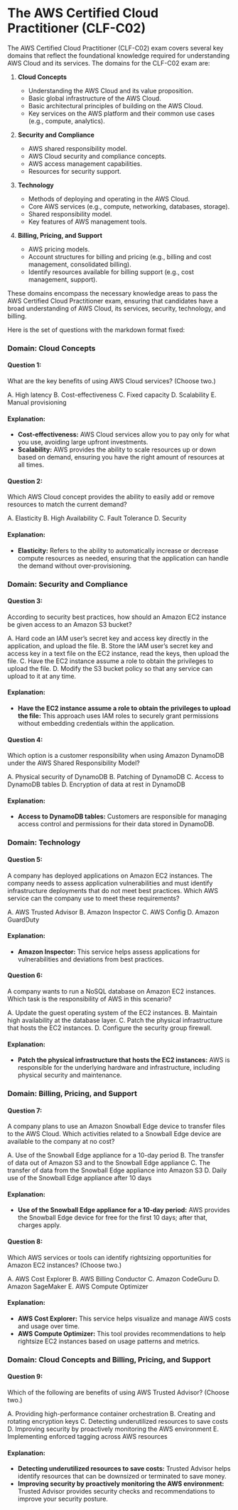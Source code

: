 # The AWS Certified Cloud Practitioner (CLF-C02)

The AWS Certified Cloud Practitioner (CLF-C02) exam covers several key domains that reflect the foundational knowledge required for understanding AWS Cloud and its services. The domains for the CLF-C02 exam are:

1. **Cloud Concepts**
   - Understanding the AWS Cloud and its value proposition.
   - Basic global infrastructure of the AWS Cloud.
   - Basic architectural principles of building on the AWS Cloud.
   - Key services on the AWS platform and their common use cases (e.g., compute, analytics).

2. **Security and Compliance**
   - AWS shared responsibility model.
   - AWS Cloud security and compliance concepts.
   - AWS access management capabilities.
   - Resources for security support.

3. **Technology**
   - Methods of deploying and operating in the AWS Cloud.
   - Core AWS services (e.g., compute, networking, databases, storage).
   - Shared responsibility model.
   - Key features of AWS management tools.

4. **Billing, Pricing, and Support**
   - AWS pricing models.
   - Account structures for billing and pricing (e.g., billing and cost management, consolidated billing).
   - Identify resources available for billing support (e.g., cost management, support).

These domains encompass the necessary knowledge areas to pass the AWS Certified Cloud Practitioner exam, ensuring that candidates have a broad understanding of AWS Cloud, its services, security, technology, and billing.


Here is the set of questions with the markdown format fixed:


### Domain: Cloud Concepts

#### Question 1:
What are the key benefits of using AWS Cloud services? (Choose two.)

A. High latency
B. Cost-effectiveness
C. Fixed capacity
D. Scalability
E. Manual provisioning

#### Explanation:
- **Cost-effectiveness:** AWS Cloud services allow you to pay only for what you use, avoiding large upfront investments.
- **Scalability:** AWS provides the ability to scale resources up or down based on demand, ensuring you have the right amount of resources at all times.


#### Question 2:
Which AWS Cloud concept provides the ability to easily add or remove resources to match the current demand?

A. Elasticity
B. High Availability
C. Fault Tolerance
D. Security

#### Explanation:
- **Elasticity:** Refers to the ability to automatically increase or decrease compute resources as needed, ensuring that the application can handle the demand without over-provisioning.


### Domain: Security and Compliance

#### Question 3:
According to security best practices, how should an Amazon EC2 instance be given access to an Amazon S3 bucket?

A. Hard code an IAM user’s secret key and access key directly in the application, and upload the file.
B. Store the IAM user’s secret key and access key in a text file on the EC2 instance, read the keys, then upload the file.
C. Have the EC2 instance assume a role to obtain the privileges to upload the file.
D. Modify the S3 bucket policy so that any service can upload to it at any time.

#### Explanation:
- **Have the EC2 instance assume a role to obtain the privileges to upload the file:** This approach uses IAM roles to securely grant permissions without embedding credentials within the application.


#### Question 4:
Which option is a customer responsibility when using Amazon DynamoDB under the AWS Shared Responsibility Model?

A. Physical security of DynamoDB
B. Patching of DynamoDB
C. Access to DynamoDB tables
D. Encryption of data at rest in DynamoDB

#### Explanation:
- **Access to DynamoDB tables:** Customers are responsible for managing access control and permissions for their data stored in DynamoDB.


### Domain: Technology

#### Question 5:
A company has deployed applications on Amazon EC2 instances. The company needs to assess application vulnerabilities and must identify infrastructure deployments that do not meet best practices.
Which AWS service can the company use to meet these requirements?

A. AWS Trusted Advisor
B. Amazon Inspector
C. AWS Config
D. Amazon GuardDuty

#### Explanation:
- **Amazon Inspector:** This service helps assess applications for vulnerabilities and deviations from best practices.


#### Question 6:
A company wants to run a NoSQL database on Amazon EC2 instances.
Which task is the responsibility of AWS in this scenario?

A. Update the guest operating system of the EC2 instances.
B. Maintain high availability at the database layer.
C. Patch the physical infrastructure that hosts the EC2 instances.
D. Configure the security group firewall.

#### Explanation:
- **Patch the physical infrastructure that hosts the EC2 instances:** AWS is responsible for the underlying hardware and infrastructure, including physical security and maintenance.


### Domain: Billing, Pricing, and Support

#### Question 7:
A company plans to use an Amazon Snowball Edge device to transfer files to the AWS Cloud.
Which activities related to a Snowball Edge device are available to the company at no cost?

A. Use of the Snowball Edge appliance for a 10-day period
B. The transfer of data out of Amazon S3 and to the Snowball Edge appliance
C. The transfer of data from the Snowball Edge appliance into Amazon S3
D. Daily use of the Snowball Edge appliance after 10 days

#### Explanation:
- **Use of the Snowball Edge appliance for a 10-day period:** AWS provides the Snowball Edge device for free for the first 10 days; after that, charges apply.


#### Question 8:
Which AWS services or tools can identify rightsizing opportunities for Amazon EC2 instances? (Choose two.)

A. AWS Cost Explorer
B. AWS Billing Conductor
C. Amazon CodeGuru
D. Amazon SageMaker
E. AWS Compute Optimizer

#### Explanation:
- **AWS Cost Explorer:** This service helps visualize and manage AWS costs and usage over time.
- **AWS Compute Optimizer:** This tool provides recommendations to help rightsize EC2 instances based on usage patterns and metrics.


### Domain: Cloud Concepts and Billing, Pricing, and Support

#### Question 9:
Which of the following are benefits of using AWS Trusted Advisor? (Choose two.)

A. Providing high-performance container orchestration
B. Creating and rotating encryption keys
C. Detecting underutilized resources to save costs
D. Improving security by proactively monitoring the AWS environment
E. Implementing enforced tagging across AWS resources

#### Explanation:
- **Detecting underutilized resources to save costs:** Trusted Advisor helps identify resources that can be downsized or terminated to save money.
- **Improving security by proactively monitoring the AWS environment:** Trusted Advisor provides security checks and recommendations to improve your security posture.